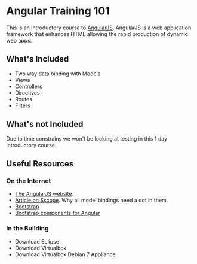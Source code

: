 # Angular Training 101 #

This is an introductory course to [AngularJS](http://angularjs.org).  AngularJS is a web application framework that enhances HTML allowing the rapid production of dynamic web apps.

## What's Included ##

* Two way data binding with Models
* Views
* Controllers
* Directives
* Routes
* Filters

## What's not Included

Due to time constrains we won't be looking at testing in this 1 day introductory course.

## Useful Resources ##

### On the Internet ###

* [The AngularJS website](http://angularjs.org).
* [Article on $scope](https://github.com/angular/angular.js/wiki/Understanding-Scopes). Why all model bindings need a dot in them.
* [Bootstrap](http://getbootstrap.com/2.3.2/)
* [Bootstrap components for Angular](http://angular-ui.github.io/bootstrap/)

### In the Building ###

* Download Eclipse
* Download Virtualbox
* Download Virtualbox Debian 7 Appliance